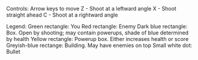 Controls:
Arrow keys to move
Z - Shoot at a leftward angle
X - Shoot straight ahead
C - Shoot at a rightward angle

Legend:
Green rectangle: You
Red rectangle: Enemy
Dark blue rectangle: Box. Open by shooting; may contain powerups, shade of blue determined by health
Yellow rectangle: Powerup box. Either increases health or score
Greyish-blue rectange: Building. May have enemies on top
Small white dot: Bullet